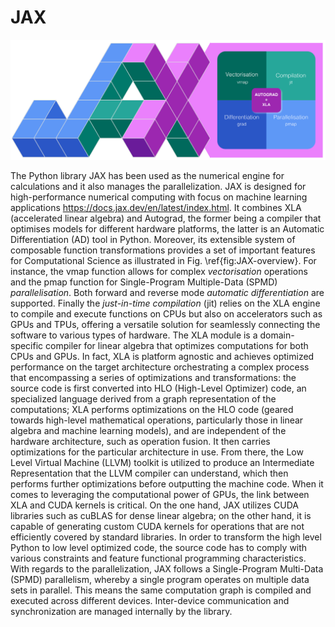 # JAX 

![Jax logo](./img/jaxlogo.png)

The Python library JAX has been used as the numerical engine for calculations and it also manages the parallelization. JAX
is designed for high-performance numerical computing with focus on machine learning applications https://docs.jax.dev/en/latest/index.html. It combines XLA (accelerated linear algebra) and Autograd, the former being a compiler that optimises models for different hardware platforms, the latter is an Automatic Differentiation (AD) tool in Python. 
Moreover, its extensible system of composable function transformations provides a set of important features for Computational Science as illustrated in Fig. \ref{fig:JAX-overview}. For instance, the vmap function allows for complex *vectorisation* operations and the pmap function for Single-Program Multiple-Data (SPMD) *parallelisation*. Both forward and reverse mode *automatic differentiation* are supported. Finally the *just-in-time compilation* (jit) relies on the XLA engine to compile and execute functions on CPUs but also on accelerators such as GPUs and TPUs, offering a versatile solution for seamlessly connecting the software to various types of hardware.
The XLA module is a domain-specific compiler for linear algebra that optimizes computations for both CPUs and GPUs. In fact, XLA is platform agnostic and achieves optimized performance on the target architecture orchestrating a complex process that encompassing a series of optimizations and transformations: the source code is first converted into HLO (High-Level Optimizer) code, an specialized language derived from a graph representation of the computations; XLA performs optimizations on the HLO code (geared towards high-level mathematical operations, particularly those in linear algebra and machine learning models), and are independent of the hardware architecture, such as operation fusion. It then carries optimizations for the particular architecture in use. From there, the Low Level Virtual Machine (LLVM) toolkit is utilized to produce an Intermediate Representation that the LLVM compiler can understand, which then performs further optimizations before outputting the machine code. When it comes to leveraging the computational power of GPUs, the link between XLA and CUDA kernels is critical. On the one hand, JAX utilizes CUDA libraries such as cuBLAS for dense linear algebra; on the other hand, it is capable of generating custom CUDA kernels for operations that are not efficiently covered by standard libraries. In order to transform the high level Python to low level optimized code, the source code has to comply with various constraints and feature functional programming characteristics. With regards to the parallelization, JAX follows a Single-Program Multi-Data (SPMD) parallelism, whereby a single program operates on multiple data sets in parallel. This means the same computation graph is compiled and executed across different devices. Inter-device communication and synchronization are managed internally by the library.
